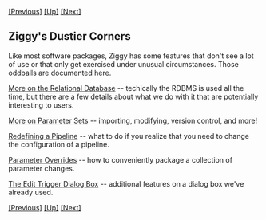 <!-- -*-visual-line-*- -->

[[Previous]](event-handler-labels.md)
[[Up]](user-manual.md)
[[Next]](more-rdbms.md)

## Ziggy's Dustier Corners

Like most software packages, Ziggy has some features that don't see a lot of use or that only get exercised under unusual circumstances. Those oddballs are documented here.

[More on the Relational Database](more-rdbms.md) -- techically the RDBMS is used all the time, but there are a few details about what we do with it that are potentially interesting to users. 

[More on Parameter Sets](more-parameter-sets.md) -- importing, modifying, version control, and more!

[Redefining a Pipeline](redefine-pipeline.md) -- what to do if you realize that you need to change the configuration of a pipeline.

[Parameter Overrides](parameter-overrides.md) -- how to conveniently package a collection of parameter changes.

[The Edit Trigger Dialog Box](edit-trigger.md) -- additional features on a dialog box we've already used. 

[[Previous]](event-handler-labels.md)
[[Up]](user-manual.md)
[[Next]](more-rdbms.md)